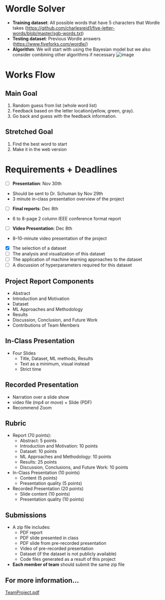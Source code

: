# Wordle Solver
- **Training dataset**: All possible words that have 5 characters that Wordle takes (https://github.com/charlesreid1/five-letter-words/blob/master/sgb-words.txt)
- **Testing dataset**: Previous Wordle answers (https://www.fiveforks.com/wordle/)
- **Algorithm**: We will start with using the Bayesian model but we also consider combining other algorithms if necessary
![image](https://github.com/JihunKimCode/Wordle-Solver/assets/112218975/9fc7ca5c-caf3-4a7e-9f6b-6802ef6a1086)

# Works Flow
## Main Goal
1. Random guess from list (whole word list)
2. Feedback based on the letter location(yellow, green, gray).
3. Go back and guess with the feedback information.
## Stretched Goal
1. Find the best word to start
2. Make it in the web version

# Requirements + Deadlines
- [ ]  **Presentation**: Nov 30th
  - Should be sent to Dr. Schuman by Nov 29th
  - 3 minute in-class presentation overview of the project
- [ ]  **Final reports**: Dec 8th
  - 6 to 8-page 2 column IEEE conference format report
- [ ]  **Video Presentation**: Dec 8th
  - 8–10-minute video presentation of the project
- [x]  The selection of a dataset
- [ ]  The analysis and visualization of this dataset
- [ ]  The application of machine learning approaches to the dataset
- [ ]  A discussion of hyperparameters required for this dataset

## Project Report Components
* Abstract
* Introduction and Motivation
* Dataset
* ML Approaches and Methodology
* Results
* Discussion, Conclusion, and Future Work
* Contributions of Team Members

## In-Class Presentation
* Four Slides
  * Title, Dataset, ML methods, Results
  * Text as a minimum, visual instead
  * Strict time

## Recorded Presentation
* Narration over a slide show
* video file (mp4 or move) + Slide (PDF)
* Recommend Zoom

## Rubric
* Report (70 points):
  * Abstract: 5 points
  * Introduction and Motivation: 10 points
  * Dataset: 10 points
  * ML Approaches and Methodology: 10 points
  * Results: 25 points
  * Discussion, Conclusions, and Future Work: 10 points
* In-Class Presentation (10 points)
  * Content (5 points)
  * Presentation quality (5 points)
* Recorded Presentation (20 points)
  * Slide content (10 points)
  * Presentation quality (10 points)

## Submissions
* A zip file includes:
  * PDF report
  * PDF slide presented in class
  * PDF slide from pre-recorded presentation
  * Video of pre-recorded presentation
  * Dataset (if the dataset is not publicly available)
  * Code files generated as a result of this project
* **Each member of team** should submit the same zip file

## For more information...
[TeamProject.pdf](https://github.com/JihunKimCode/Wordle-Solver/files/13249830/TeamProject_NeuralNetworks_Part2.pdf)
